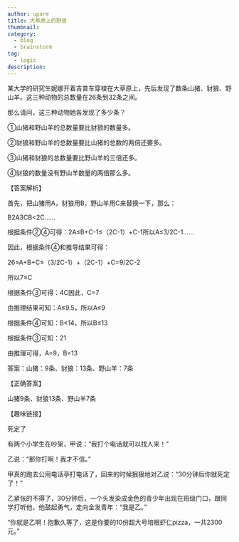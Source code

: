 ```yaml
---
author: upare
title: 大草原上的野兽
thumbnail:
category:
  - blog
  - brainstorm
tag:
  - logic
description: 
---
```

某大学的研究生妮娜开着吉普车穿梭在大草原上，先后发现了数条山猪、豺狼、野山羊。这三种动物的总数量在26条到32条之间。

那么请问，这三种动物她各发现了多少条？

①山猪和野山羊的总数量要比豺狼的数量多。

②豺狼和野山羊的总数量要比山猪的总数的两倍还要多。

③山猪和豺狼的总数量要比野山羊的三倍还多。

④豺狼的数量没有野山羊数量的两倍那么多。

【答案解析】

首先，把山猪用A，豺狼用B，野山羊用C来替换一下，那么：

B2A3CB&lt;2C……

根据条件②④可得：2A≤B+C-1≤（2C-1）+C-1所以A≤3/2C-1……

因此，根据条件④和推导结果可得：

26≤A+B+C≤（3/2C-1）+（2C-1）+C=9/2C-2

所以7≤C

根据条件③可得：4C因此，C=7

由推理结果可知：A≤9.5，所以A≤9

根据条件④可知：B&lt;14，所以B≤13

根据条件③可知：21

由推理可得，A=9，B=13

答案：山猪：9条、豺狼：13条、野山羊：7条

【正确答案】

山猪9条、豺狼13条、野山羊7条

【趣味链接】

死定了

有两个小学生在吵架，甲说：“我打个电话就可以找人来！”

乙说：“那你打啊！我才不信。”

甲真的跑去公用电话亭打电话了，回来的时候狠狠地对乙说：“30分钟后你就死定了！”

乙紧张的不得了，30分钟后，一个头发染成金色的青少年出现在班级门口，跟同学打听他，他鼓起勇气，走向金发青年：“我是乙。”

“你就是乙啊！抱歉久等了，这是你要的10份超大号培根虾仁pizza，一共2300元。”